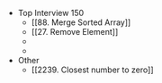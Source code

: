 - Top Interview 150
	- [[88. Merge Sorted Array]]
	- [[27. Remove Element]]
	-
	-
- Other
	- [[2239. Closest number to zero]]